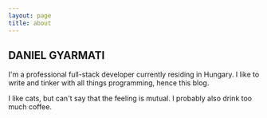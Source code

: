 ```yaml
---
layout: page
title: about
---
```


## DANIEL GYARMATI
I'm a professional full-stack developer currently residing in Hungary. I like to write and tinker with all things programming, hence this blog.

I like cats, but can't say that the feeling is mutual. I probably also drink too much coffee.

